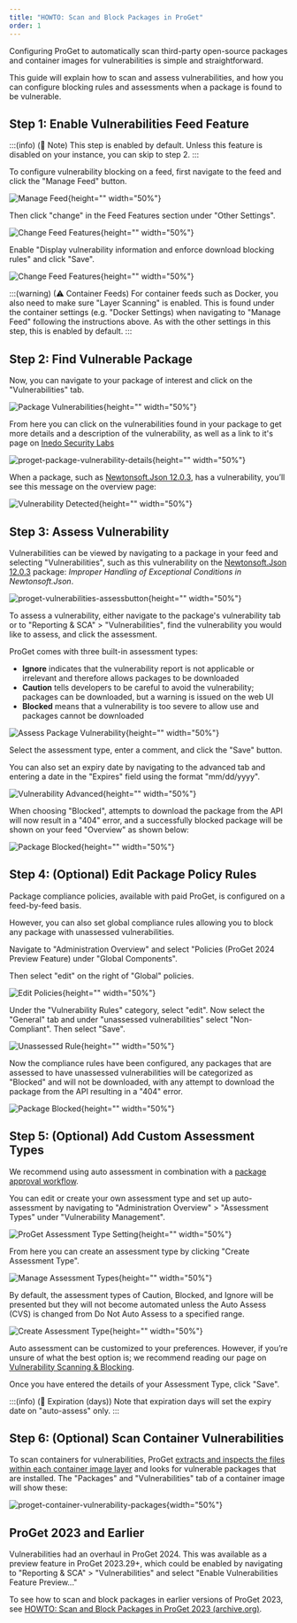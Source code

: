 ```yaml
---
title: "HOWTO: Scan and Block Packages in ProGet"
order: 1
---
```


Configuring ProGet to automatically scan third-party open-source packages and container images for vulnerabilities is simple and straightforward.

This guide will explain how to scan and assess vulnerabilities, and how you can configure blocking rules and assessments when a package is found to be vulnerable.


## Step 1: Enable Vulnerabilities Feed Feature

:::(info) (📄 Note)
This step is enabled by default. Unless this feature is disabled on your instance, you can skip to step 2.
:::

To configure vulnerability blocking on a feed, first navigate to the feed and click the "Manage Feed" button.

![Manage Feed](/resources/docs/proget-managefeed.png){height="" width="50%"}

Then click "change" in the Feed Features section under "Other Settings".

![Change Feed Features](/resources/docs/proget-managefeed-changefeatures.png){height="" width="50%"}

Enable "Display vulnerability information and enforce download blocking rules" and click "Save".

![Change Feed Features](/resources/docs/proget-configurefeedfeatures.png){height="" width="50%"}

:::(warning) (⚠ Container Feeds)
For container feeds such as Docker, you also need to make sure "Layer Scanning" is enabled. This is found under the container settings (e.g. "Docker Settings) when navigating to "Manage Feed" following the instructions above. As with the other settings in this step, this is enabled by default.
:::

## Step 2: Find Vulnerable Package

Now, you can navigate to your package of interest and click on the "Vulnerabilities" tab.

![Package Vulnerabilities](/resources/docs/proget-nuget-vulnerability.png){height="" width="50%"}

From here you can click on the vulnerabilities found in your package to get more details and a description of the vulnerability, as well as a link to it's page on [Inedo Security Labs](https://security.inedo.com)

![proget-package-vulnerability-details](/resources/docs/proget-package-vulnerability-details.png){height="" width="50%"}

When a package, such as [Newtonsoft.Json 12.0.3](https://www.nuget.org/packages/newtonsoft.json/12.0.3), has a vulnerability, you’ll see this message on the overview page:

![Vulnerability Detected](/resources/docs/proget-vulnerabilities-package-unassessed.png){height="" width="50%"}

## Step 3: Assess Vulnerability

Vulnerabilities can be viewed by navigating to a package in your feed and selecting "Vulnerabilities", such as this vulnerability on the [Newtonsoft.Json 12.0.3](https://www.nuget.org/packages/newtonsoft.json/12.0.3) package: *Improper Handling of Exceptional Conditions in Newtonsoft.Json*.

![proget-vulnerabilities-assessbutton](/resources/docs/proget-package-vulnerabilities-2024.png){height="" width="50%"}

To assess a vulnerability, either navigate to the package's vulnerability tab or to "Reporting & SCA" > "Vulnerabilities", find the vulnerability you would like to assess, and click the assessment.

ProGet comes with three built-in assessment types:

* **Ignore** indicates that the vulnerability report is not applicable or irrelevant and therefore allows packages to be downloaded
* **Caution** tells developers to be careful to avoid the vulnerability; packages can be downloaded, but a warning is issued on the web UI
* **Blocked** means that a vulnerability is too severe to allow use and packages cannot be downloaded

![Assess Package Vulnerability](/resources/docs/proget-vulnerability-assessvulnerability-2024.png){height="" width="50%"}

Select the assessment type, enter a comment, and click the "Save" button.

You can also set an expiry date by navigating to the advanced tab and entering a date in the "Expires" field using the format "mm/dd/yyyy".

![Vulnerability Advanced](/resources/docs/proget-vulnerability-advanced.png){height="" width="50%"}

When choosing "Blocked", attempts to download the package from the API will now result in a "404" error, and a successfully blocked package will be shown on your feed "Overview" as shown below:

![Package Blocked](/resources/docs/proget-vulnerabilities-package-blocked.png){height="" width="50%"}

## Step 4: (Optional) Edit Package Policy Rules

Package compliance policies, available with paid ProGet, is configured on a feed-by-feed basis.

However, you can also set global compliance rules allowing you to block any package with unassessed vulnerabilities.

Navigate to "Administration Overview" and select "Policies (ProGet 2024 Preview Feature) under "Global Components".

Then select "edit" on the right of "Global" policies.

![Edit Policies](/resources/docs/proget-policies-global-edit.png){height="" width="50%"}

Under the "Vulnerability Rules" category, select "edit". Now select the "General" tab and under "unassessed vulnerabilities" select "Non-Compliant". Then select "Save".

![Unassessed Rule](/resources/docs/proget-policies-unassessed-edit.png){height="" width="50%"}

Now the compliance rules have been configured, any packages that are assessed to have unassessed vulnerabilities will be categorized as "Blocked" and will not be downloaded, with any attempt to download the package from the API resulting in a "404" error.

![Package Blocked](/resources/docs/proget-vulnerabilities-package-blocked.png){height="" width="50%"}

## Step 5: (Optional) Add Custom Assessment Types

We recommend using auto assessment in combination with a [package approval workflow](https://blog.inedo.com/nuget/package-approval-workflow).

You can edit or create your own assessment type and set up auto-assessment by navigating to "Administration Overview" > "Assessment Types" under "Vulnerability Management".

![ProGet Assessment Type Setting](/resources/docs/nugetvulnerability-assessmenttypessetting.jpg){height="" width="50%"}

From here you can create an assessment type by clicking "Create Assessment Type".

![Manage Assessment Types](/resources/docs/proget-manageassessment.png){height="" width="50%"}

By default, the assessment types of Caution, Blocked, and Ignore will be presented but they will not become automated unless the Auto Assess (CVS) is changed from Do Not Auto Assess to a specified range.

![Create Assessment Type](/resources/docs/nugetvulnerability-createassessmenttype.jpg){height="" width="50%"}

Auto assessment can be customized to your preferences. However, if you’re unsure of what the best option is; we recommend reading our page on [Vulnerability Scanning & Blocking](/docs/proget/sca/vulnerabilities#assessing-vulnerabilities).

Once you have entered the details of your Assessment Type, click "Save".

:::(info) (📄 Expiration (days))
Note that expiration days will set the expiry date on "auto-assess" only.
:::

## Step 6: (Optional) Scan Container Vulnerabilities
To scan containers for vulnerabilities, ProGet [extracts and inspects the files within each container image layer](/docs/proget/docker/private-registries) and looks for vulnerable packages that are installed. The "Packages" and "Vulnerabilities" tab of a container image will show these:

![proget-container-vulnerability-packages](/resources/docs/proget-container-vulnerability-packages.png){width="50%"}

## ProGet 2023 and Earlier
Vulnerabilities had an overhaul in ProGet 2024. This was available as a preview feature in ProGet 2023.29+, which could be enabled by navigating to "Reporting & SCA" > "Vulnerabilities" and select "Enable Vulnerabilities Feature Preview..."

To see how to scan and block packages in earlier versions of ProGet 2023, see  [HOWTO: Scan and Block Packages in ProGet 2023 (archive.org)](https://web.archive.org/web/20231210004603/https://docs.inedo.com/docs/proget-sca-vulnerabilities-howto).

